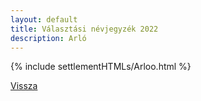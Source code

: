 ```yaml
---
layout: default
title: Választási névjegyzék 2022
description: Arló
---
```


{% include settlementHTMLs/Arloo.html %}

[Vissza](./)